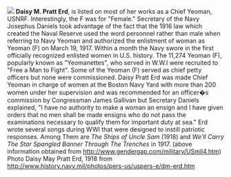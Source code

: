 ![](/daisyerd.jpg)
**Daisy M. Pratt Erd**, is listed on most of her works as a Chief Yeoman, USNRF. Interestingly, the F was for "Female." Secretary of the Navy Josephus Daniels took advantage of the fact that the 1916 law which created the Naval Reserve used the word personnel rather than male when referring to Navy Yeoman and authorized the enlistment of woman as Yeoman (F) on March 19, 1917. Within a month the Navy swore in the first officially recognized enlisted women in U.S. history. The 11,274 Yeoman (F), popularly known as "Yeomanettes", who served in W.W.I were recruited to "Free a Man to Fight". Some of the Yeoman (F) served as chief petty officers but none were commissioned. Daisy Pratt Erd was made Chief Yeoman in charge of women at the Boston Navy Yard with more than 200 women under her supervision and was recommended for an officer�s commission by Congressman James Gallivan but Secretary Daniels explained, "I have no authority to make a woman an ensign and I have given orders that no men shall be made ensigns who do not pass the examinations necessary to qualify them for important duty at sea." Erd wrote several songs during WWI that were designed to instill patriotic responses. Among Them are *The Ships of Uncle Sam* (1918) and *We'll Carry The Star Spangled Banner Through The Trenches* in 1917.
(above information obtained from http://www.gendergap.com/military/USmil4.htm) Photo Daisy May Pratt Erd, 1918 from http://www.history.navy.mil/photos/pers-us/uspers-e/dm-erd.htm